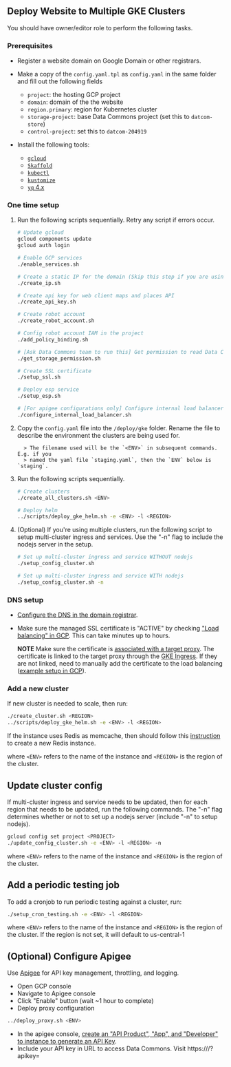 ## Deploy Website to Multiple GKE Clusters

You should have owner/editor role to perform the following tasks.

### Prerequisites

- Register a website domain on Google Domain or other registrars.

- Make a copy of the `config.yaml.tpl` as `config.yaml` in the same folder and fill out the following
  fields

  - `project`: the hosting GCP project
  - `domain`: domain of the the website
  - `region.primary`: region for Kubernetes cluster
  - `storage-project`: base Data Commons project (set this to `datcom-store`)
  - `control-project`: set this to `datcom-204919`

- Install the following tools:

  - [`gcloud`](https://cloud.google.com/sdk/docs/install)
  - [`Skaffold`](https://skaffold.dev/docs/install/)
  - [`kubectl`](https://kubernetes.io/docs/tasks/tools/install-kubectl/)
  - [`kustomize`](https://kustomize.io/)
  - [`yq` 4.x](https://github.com/mikefarah/yq#install)

### One time setup

1.  Run the following scripts sequentially. Retry any script if errors occur.

    ```bash
    # Update gcloud
    gcloud components update
    gcloud auth login

    # Enable GCP services
    ./enable_services.sh

    # Create a static IP for the domain (Skip this step if you are using apigee proxy)
    ./create_ip.sh

    # Create api key for web client maps and places API
    ./create_api_key.sh

    # Create robot account
    ./create_robot_account.sh

    # Config robot account IAM in the project
    ./add_policy_binding.sh

    # [Ask Data Commons team to run this] Get permission to read Data Commons data
    ./get_storage_permission.sh

    # Create SSL certificate
    ./setup_ssl.sh

    # Deploy esp service
    ./setup_esp.sh

    # [For apigee configurations only] Configure internal load balancer network and dns settings
    ./configure_internal_load_balancer.sh
    ```

1.  Copy the `config.yaml` file into the `/deploy/gke` folder. Rename
    the file to describe the environment the clusters are being used for.

    ```text
      > The filename used will be the `<ENV>` in subsequent commands. E.g. if you
      > named the yaml file `staging.yaml`, then the `ENV` below is `staging`.
    ```

1.  Run the following scripts sequentially.

    ```bash
    # Create clusters
    ./create_all_clusters.sh <ENV>

    # Deploy helm
    ../scripts/deploy_gke_helm.sh -e <ENV> -l <REGION>
    ```

1. (Optional) If you're using multiple clusters, run the following script to
   setup multi-cluster ingress and services. Use the "-n" flag to include the nodejs server in the setup.

    ```bash
    # Set up multi-cluster ingress and service WITHOUT nodejs
    ./setup_config_cluster.sh

    # Set up multi-cluster ingress and service WITH nodejs
    ./setup_config_cluster.sh -n
    ```

### DNS setup

- [Configure the DNS in the domain
  registrar](https://cloud.google.com/load-balancing/docs/ssl-certificates/google-managed-certs#update-dns).

- Make sure the managed SSL certificate is "ACTIVE" by checking ["Load
  balancing" in
  GCP](https://pantheon.corp.google.com/net-services/loadbalancing/advanced/sslCertificates/list?project=<PROJECT_ID>&sslCertificateTablesize=50).
  This can take minutes up to hours.

  **NOTE** Make sure the certificate is [associated with a target
  proxy](https://cloud.google.com/load-balancing/docs/ssl-certificates/troubleshooting#certificate-managed-status).
  The certificate is linked to the target proxy through the [GKE
  Ingress](mci.yaml.tpl). If they are not linked, need to manually add the
  certificate to the load balancing ([example setup in GCP](ssl.png)).

### Add a new cluster

If new cluster is needed to scale, then run:

```bash
./create_cluster.sh <REGION>
../scripts/deploy_gke_helm.sh -e <ENV> -l <REGION>
```

If the instance uses Redis as memcache, then should follow this [instruction](../docs/redis.md)
to create a new Redis instance.

where `<ENV>` refers to the name of the instance and `<REGION>` is the region of the cluster.

## Update cluster config

If multi-cluster ingress and service needs to be updated, then for each region that needs to be updated, run the following commands. The "-n" flag determines whether or not to set up a nodejs server (include "-n" to setup nodejs).

```bash
gcloud config set project <PROJECT>
./update_config_cluster.sh -e <ENV> -l <REGION> -n
```

where `<ENV>` refers to the name of the instance and `<REGION>` is the region of the cluster.

## Add a periodic testing job

To add a cronjob to run periodic testing against a cluster, run:

```bash
./setup_cron_testing.sh -e <ENV> -l <REGION>
```

where `<ENV>` refers to the name of the instance and `<REGION>` is the region of the cluster.
If the region is not set, it will default to us-central-1

## (Optional) Configure Apigee

Use [Apigee](https://cloud.google.com/apigee) for API key management, throttling, and logging.

- Open GCP console
- Navigate to Apigee console
- Click "Enable" button (wait ~1 hour to complete)
- Deploy proxy configuration

```bash
../deploy_proxy.sh <ENV>
```

- In the apigee console, [create an "API Product", "App", and "Developer" to instance to generate an API Key](https://cloud.google.com/apigee/docs/api-platform/security/api-keys).
- Include your API key in URL to access Data Commons. Visit https://<your-host>/?apikey=<your-api-key>
